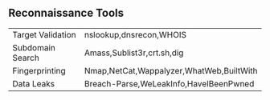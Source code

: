 Reconnaissance Tools
---
| | |
|-|-|
|Target Validation|nslookup,dnsrecon,WHOIS|
|Subdomain Search|Amass,Sublist3r,crt.sh,dig|
|Fingerprinting|Nmap,NetCat,Wappalyzer,WhatWeb,BuiltWith|
|Data Leaks|Breach-Parse,WeLeakInfo,HaveIBeenPwned|
